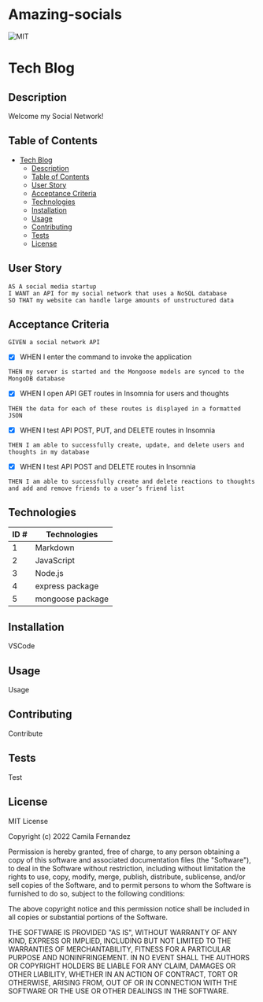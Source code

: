# Amazing-socials

![MIT](https://img.shields.io/badge/License-MIT-blue)
# Tech Blog

## Description

Welcome my Social Network!

## Table of Contents

- [Tech Blog](#tech-blog)
  - [Description](#description)
  - [Table of Contents](#table-of-contents)
  - [User Story](#user-story)
  - [Acceptance Criteria](#acceptance-criteria)
  - [Technologies](#technologies)
  - [Installation](#installation)
  - [Usage](#usage)
  - [Contributing](#contributing)
  - [Tests](#tests)
  - [License](#license)

## User Story

~~~
AS A social media startup
I WANT an API for my social network that uses a NoSQL database
SO THAT my website can handle large amounts of unstructured data
~~~

## Acceptance Criteria

~~~
GIVEN a social network API
~~~

- [x] WHEN I enter the command to invoke the application
~~~
THEN my server is started and the Mongoose models are synced to the MongoDB database
~~~

- [x] WHEN I open API GET routes in Insomnia for users and thoughts
~~~
THEN the data for each of these routes is displayed in a formatted JSON
~~~

- [x] WHEN I test API POST, PUT, and DELETE routes in Insomnia
~~~
THEN I am able to successfully create, update, and delete users and thoughts in my database
~~~

- [x] WHEN I test API POST and DELETE routes in Insomnia
~~~
THEN I am able to successfully create and delete reactions to thoughts and add and remove friends to a user’s friend list
~~~

## Technologies
| ID # | Technologies |
| --- | --- |
| 1 | Markdown |
| 2 | JavaScript |
| 3 | Node.js |
| 4 | express package |
| 5 | mongoose package |

## Installation

VSCode

## Usage

Usage

## Contributing

Contribute

## Tests

Test

## License

MIT License

Copyright (c) 2022 Camila Fernandez

Permission is hereby granted, free of charge, to any person obtaining a copy
of this software and associated documentation files (the "Software"), to deal
in the Software without restriction, including without limitation the rights
to use, copy, modify, merge, publish, distribute, sublicense, and/or sell
copies of the Software, and to permit persons to whom the Software is
furnished to do so, subject to the following conditions:

The above copyright notice and this permission notice shall be included in all
copies or substantial portions of the Software.

THE SOFTWARE IS PROVIDED "AS IS", WITHOUT WARRANTY OF ANY KIND, EXPRESS OR
IMPLIED, INCLUDING BUT NOT LIMITED TO THE WARRANTIES OF MERCHANTABILITY,
FITNESS FOR A PARTICULAR PURPOSE AND NONINFRINGEMENT. IN NO EVENT SHALL THE
AUTHORS OR COPYRIGHT HOLDERS BE LIABLE FOR ANY CLAIM, DAMAGES OR OTHER
LIABILITY, WHETHER IN AN ACTION OF CONTRACT, TORT OR OTHERWISE, ARISING FROM,
OUT OF OR IN CONNECTION WITH THE SOFTWARE OR THE USE OR OTHER DEALINGS IN THE
SOFTWARE.